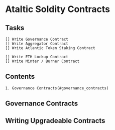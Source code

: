 # Ataltic Soldity Contracts

## Tasks

    [] Write Governance Contract
    [] Write Aggregator Contract
    [] Write Atlantic Token Staking Contract

    [] Write ETH Lockup Contract
    [] Write Minter / Burner Contract


## Contents

    1. Governance Contracts(#governance_contracts)

## Governance Contracts<a name="governance_contracts"></a> 


## Writing Upgradeable Contracts<a name="upgradeable_contracts"></a> 

##



